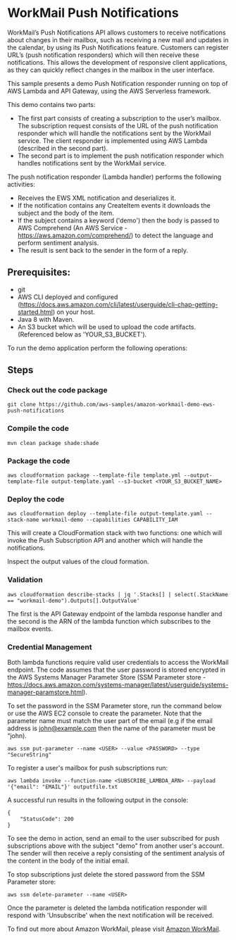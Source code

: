 # WorkMail Push Notifications

WorkMail’s Push Notifications API allows customers to receive notifications about changes in their mailbox, such as receiving a new mail and updates in the calendar, by using its Push Notifications feature. Customers can register URL’s (push notification responders) which will then receive these notifications. This allows the development of responsive client applications, as they can quickly reflect changes in the mailbox in the user interface.

This sample presents a demo Push Notification responder running on top of AWS Lambda and API Gateway, using the AWS Serverless framework.


This demo contains two parts:

* The first part consists of creating a subscription to the user’s mailbox. The subscription request consists of the URL of the push notification responder which will handle the notifications sent by the WorkMail service. The client responder is implemented using AWS Lambda (described in the second part).
* The second part is to implement the push notification responder which handles notifications sent by the WorkMail service.



The push notification responder (Lambda handler) performs the following activities:
* Receives the EWS XML notification and deserializes it.
* If the notification contains any CreateItem events it downloads the subject and the body of the item.
* If the subject contains a  keyword ('demo') then the body is passed to AWS Comprehend (An AWS Service - https://aws.amazon.com/comprehend/) to detect the language and perform sentiment analysis. 
* The result is sent back to the sender in the form of a reply.

## Prerequisites:
* git
* AWS CLI deployed and configured (https://docs.aws.amazon.com/cli/latest/userguide/cli-chap-getting-started.html) on your host.
* Java 8 with Maven.
* An S3 bucket which will be used to upload the code artifacts. (Referenced below as 'YOUR_S3_BUCKET').

To run the demo application perform the following operations:

## Steps

### Check out the code package
```
git clone https://github.com/aws-samples/amazon-workmail-demo-ews-push-notifications

```

### Compile the code

```
mvn clean package shade:shade
```

### Package the code

```
aws cloudformation package --template-file template.yml --output-template-file output-template.yaml --s3-bucket <YOUR_S3_BUCKET_NAME>
```

### Deploy the code

```
aws cloudformation deploy --template-file output-template.yaml --stack-name workmail-demo --capabilities CAPABILITY_IAM
```

This will create a CloudFormation stack with two functions: one which will invoke the Push Subscription API  and another which will  handle the notifications.

Inspect  the output values of the cloud formation.

### Validation
```
aws cloudformation describe-stacks | jq '.Stacks[] | select(.StackName == "workmail-demo").Outputs[].OutputValue'
```

The first is the API Gateway endpoint of the lambda response handler and the second is the ARN of the lambda function which subscribes to the mailbox events.

### Credential Management

Both lambda functions require valid user credentials  to access the WorkMail endpoint. The code assumes that the user password is stored encrypted in the AWS Systems Manager Parameter Store (SSM Parameter store - https://docs.aws.amazon.com/systems-manager/latest/userguide/systems-manager-paramstore.html). 


To set the password in the SSM Parameter store, run the command below or use the AWS EC2 console to create the parameter. Note that the parameter name must match the user part of the email (e.g if the email address is john@example.com then the name of the parameter must be “john).


```
aws ssm put-parameter --name <USER> --value <PASSWORD> --type "SecureString"
```


To register a user's mailbox for push subscriptions run:
```
aws lambda invoke --function-name <SUBSCRIBE_LAMBDA_ARN> --payload  '{"email": "EMAIL"}' outputfile.txt
```

A successful run results in the following output in the console:

```
{
    "StatusCode": 200
}
```

To see the demo in action, send an email to the user subscribed for push subscriptions above with the subject "demo" from another user's account. The sender will then receive a reply consisting of the sentiment analysis of the content in the body of the initial email. 

To stop subscriptions just delete the stored password from the SSM Parameter store:
```
aws ssm delete-parameter --name <USER>
```

Once the parameter is deleted the lambda notification responder will respond with 'Unsubscribe' when the next notification will be received. 

To find out more about Amazon WorkMail, please visit  [Amazon WorkMail](https://aws.amazon.com/workmail/).

